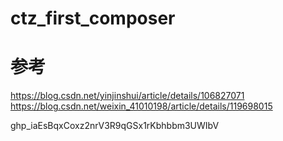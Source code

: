 # ctz_first_composer
# 参考
https://blog.csdn.net/yinjinshui/article/details/106827071
https://blog.csdn.net/weixin_41010198/article/details/119698015

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